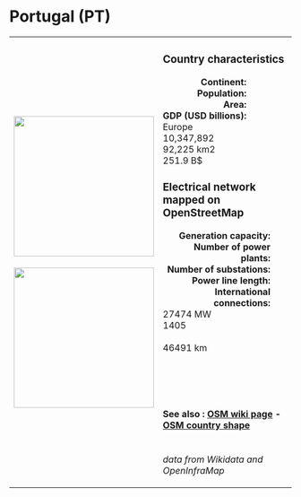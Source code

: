 # Portugal (PT)

<table width="90%">
<tr>
<td>
<img src="https://upload.wikimedia.org/wikipedia/commons/5/5c/Flag_of_Portugal.svg" width="250">
<br><br>
<img src="https://upload.wikimedia.org/wikipedia/commons/a/a3/Portugal_on_the_globe_%28Europe_centered%29.svg" width="250"></td>
<td>
<h3>Country characteristics</h3>
<div style="display: inline-block;text-align:right;margin-right:30px;font-weight: bold;">
Continent:<br>Population:<br>Area:<br>GDP (USD billions):
</div>
<div style="display: inline-block;">
Europe<br>10,347,892<br>92,225 km2<br>251.9 B$
</div>
<h3>Electrical network mapped on OpenStreetMap</h3>
<div style="display: inline-block;text-align:right;margin-right:30px;font-weight: bold;">Generation capacity:<br>
Number of power plants:<br>
Number of substations:<br>
Power line length:<br>
International connections:<br>
</div>
<div style="display: inline-block;">27474 MW<br>
1405<br>
<br>
46491 km<br>
<br>
</div>

<br><br><h4>See also :
<a href="https://wiki.openstreetmap.org/wiki/Power_networks/Portugal" target="_blank">OSM wiki page</a> -
<a href="https://openstreetmap.org/relation/295480" target="_blank">OSM country shape</a>
</h4>

<br><i>data from Wikidata and OpenInfraMap</i>
</td>
</tr>
</table>





